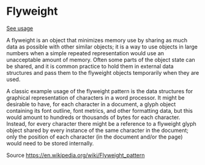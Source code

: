 # Flyweight
[See usage](https://github.com/asalom/Cocoa-Design-Patterns-in-Swift/tree/master/DesignPatterns/DesignPatternsTests/Decoupling/Flyweight)

A flyweight is an object that minimizes memory use by sharing as much data as possible with other similar objects; it is a way to use objects in large numbers when a simple repeated representation would use an unacceptable amount of memory. Often some parts of the object state can be shared, and it is common practice to hold them in external data structures and pass them to the flyweight objects temporarily when they are used.

A classic example usage of the flyweight pattern is the data structures for graphical representation of characters in a word processor. It might be desirable to have, for each character in a document, a glyph object containing its font outline, font metrics, and other formatting data, but this would amount to hundreds or thousands of bytes for each character. Instead, for every character there might be a reference to a flyweight glyph object shared by every instance of the same character in the document; only the position of each character (in the document and/or the page) would need to be stored internally.

Source https://en.wikipedia.org/wiki/Flyweight_pattern